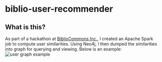 # biblio-user-recommender

## What is this?
As part of a hackathon at [BiblioCommons Inc.](http://bibliocommons.com), I created an Apache Spark job to compute user similarities. Using Neo4j, I then dumped the similarities into graph for querying and viewing. Below is an example:
![user graph example](https://octodex.github.com/images/yaktocat.png)
